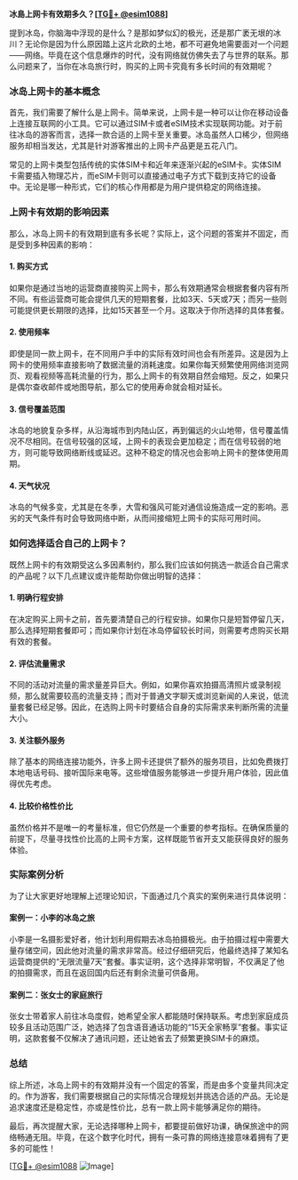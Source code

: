 **冰島上网卡有效期多久？[[TG💪+ @esim1088](https://t.me/s/esim1088)]**

提到冰岛，你脑海中浮现的是什么？是那如梦似幻的极光，还是那广袤无垠的冰川？无论你是因为什么原因踏上这片北欧的土地，都不可避免地需要面对一个问题——网络。毕竟在这个信息爆炸的时代，没有网络就仿佛失去了与世界的联系。那么问题来了，当你在冰岛旅行时，购买的上网卡究竟有多长时间的有效期呢？

### 冰岛上网卡的基本概念

首先，我们需要了解什么是上网卡。简单来说，上网卡是一种可以让你在移动设备上连接互联网的小工具。它可以通过SIM卡或者eSIM技术实现联网功能。对于前往冰岛的游客而言，选择一款合适的上网卡至关重要。冰岛虽然人口稀少，但网络服务却相当发达，尤其是针对游客推出的上网卡产品更是五花八门。

常见的上网卡类型包括传统的实体SIM卡和近年来逐渐兴起的eSIM卡。实体SIM卡需要插入物理芯片，而eSIM卡则可以直接通过电子方式下载到支持它的设备中。无论是哪一种形式，它们的核心作用都是为用户提供稳定的网络连接。

### 上网卡有效期的影响因素

那么，冰岛上网卡的有效期到底有多长呢？实际上，这个问题的答案并不固定，而是受到多种因素的影响：

#### 1. **购买方式**
   如果你是通过当地的运营商直接购买上网卡，那么有效期通常会根据套餐内容有所不同。有些运营商可能会提供几天的短期套餐，比如3天、5天或7天；而另一些则可能提供更长期限的选择，比如15天甚至一个月。这取决于你所选择的具体套餐。

#### 2. **使用频率**
   即使是同一款上网卡，在不同用户手中的实际有效时间也会有所差异。这是因为上网卡的使用频率直接影响了数据流量的消耗速度。如果你每天频繁使用网络浏览网页、观看视频等高耗流量的行为，那么上网卡的有效期自然会缩短。反之，如果只是偶尔查收邮件或地图导航，那么它的使用寿命就会相对延长。

#### 3. **信号覆盖范围**
   冰岛的地貌复杂多样，从沿海城市到内陆山区，再到偏远的火山地带，信号覆盖情况不尽相同。在信号较强的区域，上网卡的表现会更加稳定；而在信号较弱的地方，则可能导致网络断线或延迟。这种不稳定的情况也会影响上网卡的整体使用周期。

#### 4. **天气状况**
   冰岛的气候多变，尤其是在冬季，大雪和强风可能对通信设施造成一定的影响。恶劣的天气条件有时会导致网络中断，从而间接缩短上网卡的实际可用时间。

### 如何选择适合自己的上网卡？

既然上网卡的有效期受这么多因素制约，那么我们应该如何挑选一款适合自己需求的产品呢？以下几点建议或许能帮助你做出明智的选择：

#### 1. **明确行程安排**
   在决定购买上网卡之前，首先要清楚自己的行程安排。如果你只是短暂停留几天，那么选择短期套餐即可；而如果你计划在冰岛停留较长时间，则需要考虑购买长期有效的套餐。

#### 2. **评估流量需求**
   不同的活动对流量的需求量差异巨大。例如，如果你喜欢拍摄高清照片或录制视频，那么就需要较高的流量支持；而对于普通文字聊天或浏览新闻的人来说，低流量套餐已经足够。因此，在选购上网卡时要结合自身的实际需求来判断所需的流量大小。

#### 3. **关注额外服务**
   除了基本的网络连接功能外，许多上网卡还提供了额外的服务项目，比如免费拨打本地电话号码、接听国际来电等。这些增值服务能够进一步提升用户体验，因此值得优先考虑。

#### 4. **比较价格性价比**
   虽然价格并不是唯一的考量标准，但它仍然是一个重要的参考指标。在确保质量的前提下，尽量寻找性价比高的上网卡方案，这样既能节省开支又能获得良好的服务体验。

### 实际案例分析

为了让大家更好地理解上述理论知识，下面通过几个真实的案例来进行具体说明：

#### 案例一：小李的冰岛之旅
小李是一名摄影爱好者，他计划利用假期去冰岛拍摄极光。由于拍摄过程中需要大量存储空间，因此他对流量的需求非常高。经过仔细研究后，他最终选择了某知名运营商提供的“无限流量7天”套餐。事实证明，这个选择非常明智，不仅满足了他的拍摄需求，而且在返回国内后还有剩余流量可供备用。

#### 案例二：张女士的家庭旅行
张女士带着家人前往冰岛度假，她希望全家人都能随时保持联系。考虑到家庭成员较多且活动范围广泛，她选择了包含语音通话功能的“15天全家畅享”套餐。事实证明，这款套餐不仅解决了通讯问题，还让她省去了频繁更换SIM卡的麻烦。

### 总结

综上所述，冰岛上网卡的有效期并没有一个固定的答案，而是由多个变量共同决定的。作为游客，我们需要根据自己的实际情况合理规划并挑选合适的产品。无论是追求速度还是稳定性，亦或是性价比，总有一款上网卡能够满足你的期待。

最后，再次提醒大家，无论选择哪种上网卡，都要提前做好功课，确保旅途中的网络畅通无阻。毕竟，在这个数字化时代，拥有一条可靠的网络连接意味着拥有了更多的可能性！

[[TG💪+ @esim1088](https://t.me/s/esim1088) ![Image](https://i.postimg.cc/4NQfJmqS/Snipaste-2025-05-13-00-14-12.png)]
